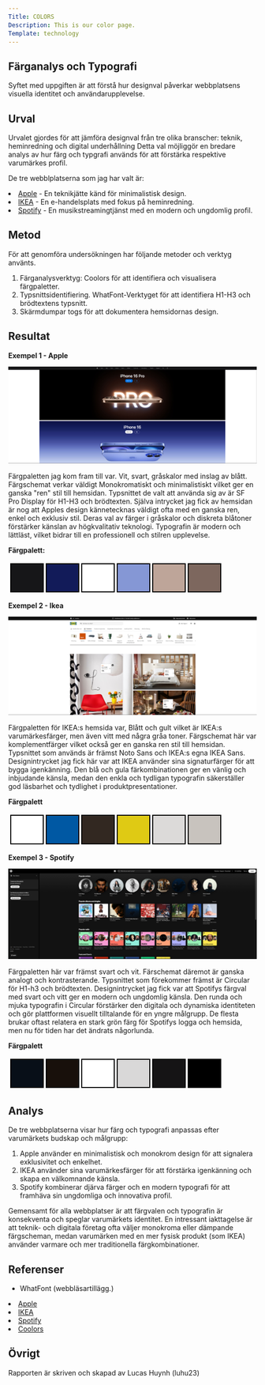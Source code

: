 ```yaml
---
Title: COLORS
Description: This is our color page.
Template: technology
---
```



## Färganalys och Typografi
Syftet med uppgiften är att förstå hur designval påverkar webbplatsens visuella identitet och användarupplevelse.


## Urval
Urvalet gjordes för att jämföra designval från tre olika branscher: teknik, heminredning och digital underhållning
Detta val möjliggör en bredare analys av hur färg och typgrafi används för att förstärka respektive varumärkes profil.

De tre webblplatserna som jag har valt är:
  <li>
    <a href="https://www.apple.com" target="_blank">Apple</a> - En teknikjätte känd för minimalistisk design.
  </li>
  <li>
    <a href="https://www.ikea.com" target="_blank">IKEA</a> - En e-handelsplats med fokus på heminredning.
  </li>
  <li>
    <a href="https://www.spotify.com" target="_blank">Spotify</a> - En musikstreamingtjänst med en modern och ungdomlig profil.
  </li>

## Metod
För att genomföra undersökningen har följande metoder och verktyg använts.
1. Färganalysverktyg: Coolors för att identifiera och visualisera färgpaletter.
2. Typsnittsidentifiering. WhatFont-Verktyget för att identifiera H1-H3 och brödtextens typsnitt.
3. Skärmdumpar togs för att dokumentera hemsidornas design.

## Resultat
**Exempel 1 - Apple**

![Apple](img/apple.png)

Färgpaletten jag kom fram till var. Vit, svart, gråskalor med inslag av blått.
Färgschemat verkar väldigt Monokromatiskt och minimalistiskt vilket ger en ganska "ren" stil till hemsidan.
Typsnittet de valt att använda sig av är SF Pro Display för H1-H3 och brödtexten.
Själva intrycket jag fick av hemsidan är nog att Apples design kännetecknas väldigt ofta med en ganska ren, enkel och exklusiv stil. Deras val av färger i gråskalor och diskreta blåtoner förstärker känslan av högkvalitativ teknologi. Typografin är modern och lättläst, vilket bidrar till en professionell och stilren upplevelse.

**Färgpalett:**
<table style="border-spacing: 4px; border-collapse: separate">
    <tr>
        <td style="height: 50px; width: 50px; background-color: #161618ff; border: 2px solid black;"></td>
        <td style="height: 50px; width: 50px; background-color: #121B59ff; border: 2px solid black;"></td>
        <td style="height: 50px; width: 50px; background-color: #FFFFFFff; border: 2px solid black;"></td>
        <td style="height: 50px; width: 50px; background-color: #8597D5ff; border: 2px solid black;"></td>
        <td style="height: 50px; width: 50px; background-color: #BEA599ff; border: 2px solid black;"></td>
        <td style="height: 50px; width: 50px; background-color: #7D675Eff; border: 2px solid black;"></td>
    </tr>
</table>

**Exempel 2 - Ikea**

![IKEA](img/Ikea.png)

Färgpaletten för IKEA:s hemsida var, Blått och gult vilket är IKEA:s varumärkesfärger, men även vitt med några gråa toner.
Färgschemat här var komplementfärger vilket också ger en ganska ren stil till hemsidan.
Typsnittet som används är främst Noto Sans och IKEA:s egna IKEA Sans.
Designintrycket jag fick här var att IKEA använder sina signaturfärger för att bygga igenkänning. Den blå och gula färkombinationen ger en vänlig och inbjudande känsla, medan den enkla och tydligan typografin säkerställer god läsbarhet och tydlighet i produktpresentationer.

**Färgpalett**
<table style="border-spacing: 4px; border-collapse: separate">
    <tr>
        <td style="height: 50px; width: 50px; background-color: #FFFFFFff; border: 2px solid black;"></td>
        <td style="height: 50px; width: 50px; background-color: #0058A3ff; border: 2px solid black;"></td>
        <td style="height: 50px; width: 50px; background-color: #322821ff; border: 2px solid black;"></td>
        <td style="height: 50px; width: 50px; background-color: #DFCA14ff; border: 2px solid black;"></td>
        <td style="height: 50px; width: 50px; background-color: #DCDAD9ff; border: 2px solid black;"></td>
        <td style="height: 50px; width: 50px; background-color: #C8C3BEff; border: 2px solid black;"></td>
    </tr>
</table>

**Exempel 3 - Spotify**

![Spotify](img/spotify.png)

Färgpaletten här var främst svart och vit.
Färschemat däremot är ganska analogt och kontrasterande.
Typsnittet som förekommer främst är Circular för H1-h3 och brödtexten.
Designintrycket jag fick var att Spotifys färgval med svart och vitt ger en modern och ungdomlig känsla. Den runda och mjuka typografin i Circular förstärker den digitala och dynamiska identiteten och gör plattformen visuellt tilltalande för en yngre målgrupp. De flesta brukar oftast relatera en stark grön färg för Spotifys logga och hemsida, men nu för tiden har det ändrats någorlunda.

**Färgpalett**
<table style="border-spacing: 4px; border-collapse: separate">
    <tr>
        <td style="height: 50px; width: 50px; background-color: #080F18ff; border: 2px solid black;"></td>
        <td style="height: 50px; width: 50px; background-color: #18100Bff; border: 2px solid black;"></td>
        <td style="height: 50px; width: 50px; background-color: #FFFFFFff; border: 2px solid black;"></td>
        <td style="height: 50px; width: 50px; background-color: #D9D8D8ff; border: 2px solid black;"></td>
        <td style="height: 50px; width: 50px; background-color: #151415ff; border: 2px solid black;"></td>
        <td style="height: 50px; width: 50px; background-color: #000000ff; border: 2px solid black;"></td>
    </tr>
</table>

## Analys

De tre webbplatserna visar hur färg och typografi anpassas efter varumärkets budskap och målgrupp:

1. Apple använder en minimalistisk och monokrom design för att signalera exklusivitet och enkelhet.
2. IKEA använder sina varumärkesfärger för att förstärka igenkänning och skapa en välkomnande känsla.
3. Spotify kombinerar djärva färger och en modern typografi för att framhäva sin ungdomliga och innovativa profil.

Gemensamt för alla webbplatser är att färgvalen och typografin är konsekventa och speglar varumärkets identitet. En intressant iakttagelse är att teknik- och digitala företag ofta väljer monokroma eller dämpande färgscheman, medan varumärken med en mer fysisk produkt (som IKEA) använder varmare och mer traditionella färgkombinationer.

## Referenser

* WhatFont (webbläsartillägg.)
<li>
    <a href="https://www.apple.com" target="_blank">Apple</a>
</li>
<li>
    <a href="https://www.ikea.com" target="_blank">IKEA</a>
</li>
<li>
    <a href="https://www.spotify.com" target="_blank">Spotify</a>
</li>
<li>
    <a href="www.coolors.co" target="_blank">Coolors</a>
</li>

## Övrigt

Rapporten är skriven och skapad av Lucas Huynh (luhu23)